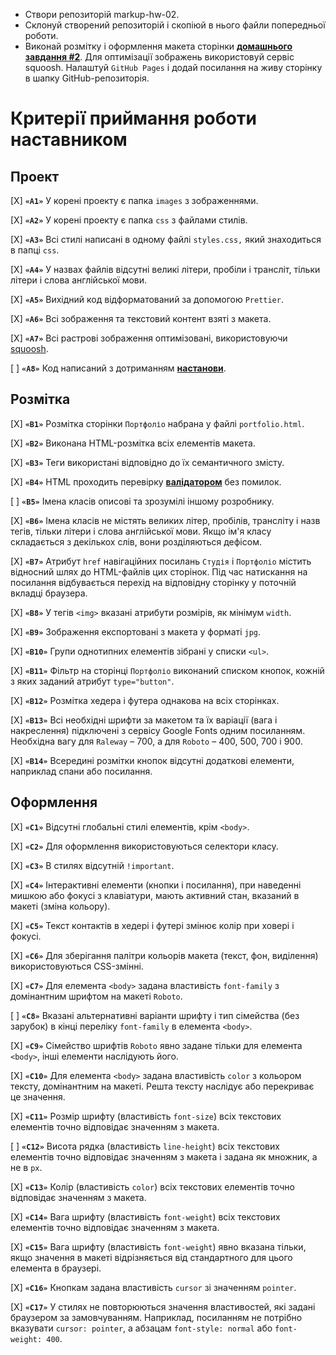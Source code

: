 - Створи репозиторій markup-hw-02.
- Склонуй створений репозиторій і скопіюй в нього файли попередньої роботи.
- Виконай розмітку і оформлення макета сторінки **[домашнього завдання #2](https://www.figma.com/file/1ehrLBauvVFu4mVhxsHzyZ/Web-Studio-(Version-2.1)?node-id=1%3A95)**.
Для оптимізації зображень використовуй сервіс squoosh.
Налаштуй `GitHub Pages` і додай посилання на живу сторінку в шапку GitHub-репозиторія.

# Критерії приймання роботи наставником

## Проект

[X] **`«A1»`** У корені проекту є папка `images` з зображеннями.

[X] **`«A2»`** У корені проекту є папка `css` з файлами стилів.

[X] **`«A3»`** Всі стилі написані в одному файлі `styles.css,` який знаходиться в папці `css`.

[X] **`«A4»`** У назвах файлів відсутні великі літери, пробіли і трансліт, тільки літери і слова англійської мови.

[X] **`«A5»`** Вихідний код відформатований за допомогою `Prettier`.

[X] **`«A6»`** Всі зображення та текстовий контент взяті з макета.

[X] **`«A7»`** Всі растрові зображення оптимізовані, використовуючи [squoosh](https://squoosh.app/).

[ ] **`«A8»`** Код написаний з дотриманням **[настанови](https://codeguide.co/)**.

## Розмітка
[X] **`«B1»`** Розмітка сторінки `Портфоліо` набрана у файлі `portfolio.html`.

[X] **`«B2»`** Виконана HTML-розмітка всіх елементів макета.

[X] **`«B3»`** Теги використані відповідно до їх семантичного змісту.

[X] **`«B4»`** HTML проходить перевірку **[валідатором](http://validator.w3.org/nu/)** без помилок.

[ ] **`«B5»`** Імена класів описові та зрозумілі іншому розробнику.

[X] **`«B6»`** Імена класів не містять великих літер, пробілів, трансліту і назв тегів, тільки літери і слова англійської мови. Якщо ім'я класу складається з декількох слів, вони розділяються дефісом.

[X] **`«B7»`** Атрибут `href` навігаційних посилань `Студія` і `Портфоліо` містить відносний шлях до HTML-файлів цих сторінок. Під час натискання на посилання відбувається перехід на відповідну сторінку у поточній вкладці браузера.

[X] **`«B8»`** У тегів `<img>` вказані атрибути розмірів, як мінімум `width`.

[X] **`«B9»`** Зображення експортовані з макета у форматі `jpg`.

[X] **`«B10»`** Групи однотипних елементів зібрані у списки `<ul>`.

[X] **`«B11»`** Фільтр на сторінці `Портфоліо` виконаний списком кнопок, кожній з яких заданий атрибут `type="button"`.

[X] **`«B12»`** Розмітка хедера і футера однакова на всіх сторінках.

[X] **`«B13»`** Всі необхідні шрифти за макетом та їх варіації (вага і накреслення) підключені з сервісу Google Fonts одним посиланням. Необхідна вагу для `Raleway` – 700, а для `Roboto` – 400, 500, 700 і 900.

[X] **`«B14»`** Всередині розмітки кнопок відсутні додаткові елементи, наприклад спани або посилання.

## Оформлення
[X] **`«C1»`** Відсутні глобальні стилі елементів, крім `<body>`.

[X] **`«C2»`** Для оформлення використовуються селектори класу.

[X] **`«C3»`** В стилях відсутній `!important`.

[X] **`«C4»`** Інтерактивні елементи (кнопки і посилання), при наведенні мишкою або фокусі з клавіатури, мають активний стан, вказаний в макеті (зміна кольору).

[X] **`«С5»`** Текст контактів в хедері і футері змінює колір при ховері і фокусі.

[X] **`«C6»`** Для зберігання палітри кольорів макета (текст, фон, виділення) використовуються CSS-змінні.

[X] **`«С7»`** Для елемента `<body>` задана властивість `font-family` з домінантним шрифтом на макеті `Roboto`.

[ ] **`«С8»`** Вказані альтернативні варіанти шрифту і тип сімейства (без зарубок) в кінці переліку `font-family` в елемента `<body>`.

[X] **`«С9»`** Сімейство шрифтів `Roboto` явно задане тільки для елемента `<body>`, інші елементи наслідують його.

[X] **`«С10»`** Для елемента `<body>` задана властивість `color` з кольором тексту, домінантним на макеті. Решта тексту наслідує або перекриває це значення.

[X] **`«С11»`** Розмір шрифту (властивість `font-size`) всіх текстових елементів точно відповідає значенням з макета.

[ ] **`«С12»`** Висота рядка (властивість `line-height`) всіх текстових елементів точно відповідає значенням з макета і задана як множник, а не в `px`.

[X] **`«С13»`** Колір (властивість `color`) всіх текстових елементів точно відповідає значенням з макета.

[X] **`«С14»`** Вага шрифту (властивість `font-weight`) всіх текстових елементів точно відповідає значенням з макета.

[X] **`«С15»`** Вага шрифту (властивість `font-weight`) явно вказана тільки, якщо значення в макеті відрізняється від стандартного для цього елемента в браузері.

[X] **`«С16»`** Кнопкам задана властивість `cursor` зі значенням `pointer`.

[X] **`«С17»`** У стилях не повторюються значення властивостей, які задані браузером за замовчуванням. Наприклад, посиланням не потрібно вказувати `cursor: pointer`, а абзацам `font-style: normal` або `font-weight: 400`.
